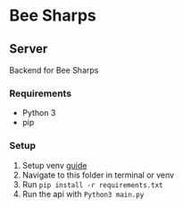 # Bee Sharps

## Server

Backend for Bee Sharps

### Requirements

- Python 3
- pip

### Setup

1. Setup venv [guide](https://packaging.python.org/guides/installing-using-pip-and-virtual-environments/)
2. Navigate to this folder in terminal or venv
3. Run `pip install -r requirements.txt`
4. Run the api with `Python3 main.py`
